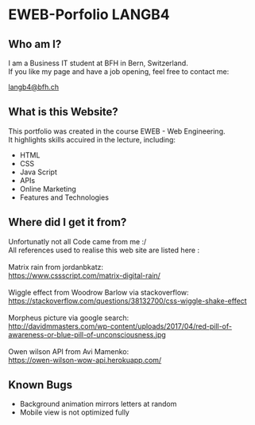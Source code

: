 # EWEB-Porfolio LANGB4

## Who am I?

I am a Business IT student at BFH in Bern, Switzerland. <br>
If you like my page and have a job opening, feel free to contact me:

langb4@bfh.ch

## What is this Website?

This portfolio was created in the course EWEB - Web Engineering.<br>
It highlights skills accuired in the lecture, including:

- HTML
- CSS
- Java Script
- APIs
- Online Marketing
- Features and Technologies

## Where did I get it from?

Unfortunatly not all Code came from me :/ <br>
All references used to realise this web site are listed here :
<br>
<br>
Matrix rain from jordanbkatz: <br>
https://www.cssscript.com/matrix-digital-rain/
<br>
<br>
Wiggle effect from Woodrow Barlow via stackoverflow: <br>
https://stackoverflow.com/questions/38132700/css-wiggle-shake-effect
<br>
<br>
Morpheus picture via google search: <br>
http://davidmmasters.com/wp-content/uploads/2017/04/red-pill-of-awareness-or-blue-pill-of-unconsciousness.jpg
<br>
<br>
Owen wilson API from Avi Mamenko:<br>
https://owen-wilson-wow-api.herokuapp.com/

## Known Bugs

- Background animation mirrors letters at random
- Mobile view is not optimized fully
